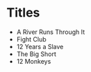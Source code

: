 # Titles

 - A River Runs Through It
 - Fight Club
 - 12 Years a Slave
 - The Big Short
 - 12 Monkeys


